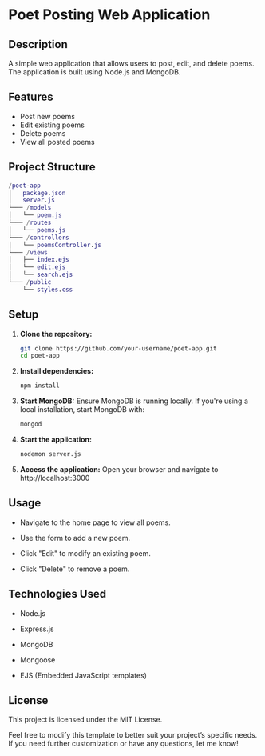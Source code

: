 # Poet Posting Web Application

## Description

A simple web application that allows users to post, edit, and delete poems. The application is built using Node.js and MongoDB.

## Features

- Post new poems
- Edit existing poems
- Delete poems
- View all posted poems

## Project Structure

```m
/poet-app
│   package.json
│   server.js
└─── /models
│   └── poem.js
└─── /routes
│   └── poems.js
└─── /controllers
│   └── poemsController.js
└─── /views
│   ├── index.ejs
│   └── edit.ejs
│   └── search.ejs
└─── /public
    └── styles.css
```

## Setup

1. **Clone the repository:**
    ```bash
    git clone https://github.com/your-username/poet-app.git
    cd poet-app
    ```

2. **Install dependencies:**
    ```bash
    npm install
    ```

3. **Start MongoDB:** Ensure MongoDB is running locally. If you're using a local installation, start MongoDB with:
    ```bash
    mongod
    ```

4. **Start the application:**
    ```bash
    nodemon server.js
    ```

5. **Access the application:** Open your browser and navigate to http://localhost:3000

## Usage

- Navigate to the home page to view all poems.

- Use the form to add a new poem.

- Click "Edit" to modify an existing poem.

- Click "Delete" to remove a poem.


## Technologies Used

- Node.js

- Express.js

- MongoDB

- Mongoose

- EJS (Embedded JavaScript templates)

## License
This project is licensed under the MIT License.

Feel free to modify this template to better suit your project’s specific needs. If you need further customization or have any questions, let me know!

